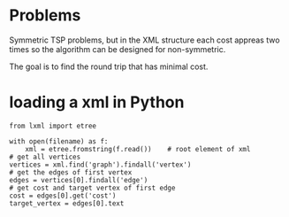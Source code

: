 # Problems

Symmetric TSP problems, but in the XML structure each cost appreas two times so the algorithm can be designed for non-symmetric.

The goal is to find the round trip that has minimal cost.

# loading a xml in Python
```
from lxml import etree

with open(filename) as f:
    xml = etree.fromstring(f.read())    # root element of xml
# get all vertices
vertices = xml.find('graph').findall('vertex')
# get the edges of first vertex
edges = vertices[0].findall('edge')
# get cost and target vertex of first edge
cost = edges[0].get('cost')
target_vertex = edges[0].text

```


